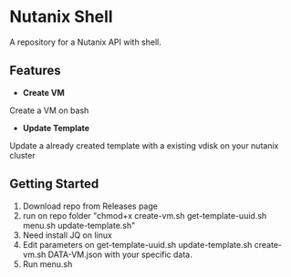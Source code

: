 # Nutanix Shell

A repository for a Nutanix API with shell. 

## Features

* **Create VM**

Create a VM on bash

* **Update Template**

 Update a already created template with a existing vdisk on your nutanix cluster

## Getting Started
1. Download repo from Releases page
2. run on repo folder "chmod+x create-vm.sh get-template-uuid.sh menu.sh update-template.sh"
3.  Need install JQ on linux
4.  Edit parameters on get-template-uuid.sh update-template.sh create-vm.sh DATA-VM.json with your specific data.
5.  Run menu.sh
